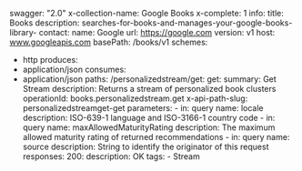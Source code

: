 swagger: "2.0"
x-collection-name: Google Books
x-complete: 1
info:
  title: Books
  description: searches-for-books-and-manages-your-google-books-library-
  contact:
    name: Google
    url: https://google.com
  version: v1
host: www.googleapis.com
basePath: /books/v1
schemes:
- http
produces:
- application/json
consumes:
- application/json
paths:
  /personalizedstream/get:
    get:
      summary: Get Stream
      description: Returns a stream of personalized book clusters
      operationId: books.personalizedstream.get
      x-api-path-slug: personalizedstreamget-get
      parameters:
      - in: query
        name: locale
        description: ISO-639-1 language and ISO-3166-1 country code
      - in: query
        name: maxAllowedMaturityRating
        description: The maximum allowed maturity rating of returned recommendations
      - in: query
        name: source
        description: String to identify the originator of this request
      responses:
        200:
          description: OK
      tags:
      - Stream